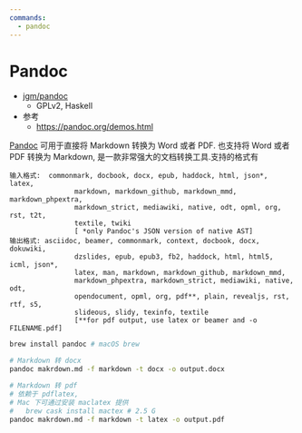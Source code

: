 ```yaml
---
commands:
  - pandoc
---
```


# Pandoc

- [jgm/pandoc](https://github.com/jgm/pandoc)
  - GPLv2, Haskell
- 参考
  - https://pandoc.org/demos.html

[Pandoc](https://pandoc.org/) 可用于直接将 Markdown 转换为 Word 或者 PDF. 也支持将 Word 或者 PDF 转换为 Markdown, 是一款非常强大的文档转换工具.支持的格式有

```
输入格式:  commonmark, docbook, docx, epub, haddock, html, json*, latex,
                markdown, markdown_github, markdown_mmd, markdown_phpextra,
                markdown_strict, mediawiki, native, odt, opml, org, rst, t2t,
                textile, twiki
                [ *only Pandoc's JSON version of native AST]
输出格式: asciidoc, beamer, commonmark, context, docbook, docx, dokuwiki,
                dzslides, epub, epub3, fb2, haddock, html, html5, icml, json*,
                latex, man, markdown, markdown_github, markdown_mmd,
                markdown_phpextra, markdown_strict, mediawiki, native, odt,
                opendocument, opml, org, pdf**, plain, revealjs, rst, rtf, s5,
                slideous, slidy, texinfo, textile
                [**for pdf output, use latex or beamer and -o FILENAME.pdf]
```

```bash
brew install pandoc # macOS brew

# Markdown 转 docx
pandoc makrdown.md -f markdown -t docx -o output.docx

# Markdown 转 pdf
# 依赖于 pdflatex,
# Mac 下可通过安装 maclatex 提供
#   brew cask install mactex # 2.5 G
pandoc makrdown.md -f markdown -t latex -o output.pdf
```
